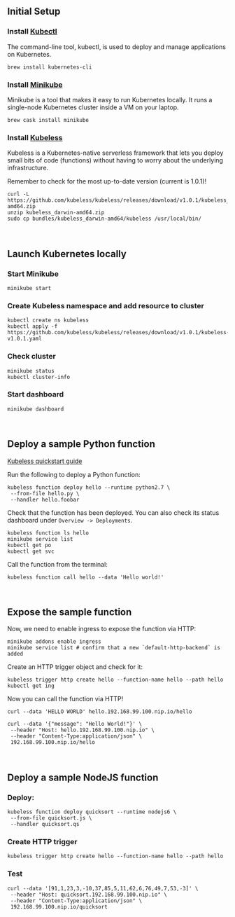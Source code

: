 ## Initial Setup

### Install [Kubectl](https://kubernetes.io/docs/tasks/tools/install-kubectl/#install-kubectl)

The command-line tool, kubectl, is used to deploy and manage applications on Kubernetes.

```
brew install kubernetes-cli
```

### Install [Minikube](https://github.com/kubernetes/minikube#installation)

Minikube is a tool that makes it easy to run Kubernetes locally. It runs a single-node Kubernetes cluster inside a VM on your laptop.

```
brew cask install minikube
```

### Install [Kubeless](https://kubeless.io/)

Kubeless is a Kubernetes-native serverless framework that lets you deploy small bits of code (functions) without having to worry about the underlying infrastructure.

Remember to check for the most up-to-date version (current is 1.0.1)!

```
curl -L https://github.com/kubeless/kubeless/releases/download/v1.0.1/kubeless_darwin-amd64.zip
unzip kubeless_darwin-amd64.zip
sudo cp bundles/kubeless_darwin-amd64/kubeless /usr/local/bin/
```

<br/>

## Launch Kubernetes locally

### Start Minikube

```
minikube start
```

### Create Kubeless namespace and add resource to cluster

```
kubectl create ns kubeless
kubectl apply -f https://github.com/kubeless/kubeless/releases/download/v1.0.1/kubeless-v1.0.1.yaml
```

### Check cluster

```
minikube status
kubectl cluster-info
```

### Start dashboard

```
minikube dashboard
```

<br/>

## Deploy a sample Python function

[Kubeless quickstart guide](https://kubeless.io/docs/quick-start/)

Run the following to deploy a Python function:

```
kubeless function deploy hello --runtime python2.7 \
 --from-file hello.py \
 --handler hello.foobar
```

Check that the function has been deployed.
You can also check its status dashboard under `Overview -> Deployments`.

```
kubeless function ls hello
minikube service list
kubectl get po
kubectl get svc
```

Call the function from the terminal:

```
kubeless function call hello --data 'Hello world!'
```

<br/>

## Expose the sample function

Now, we need to enable ingress to expose the function via HTTP:

```
minikube addons enable ingress
minikube service list # confirm that a new `default-http-backend` is added
```

Create an HTTP trigger object and check for it:

```
kubeless trigger http create hello --function-name hello --path hello
kubectl get ing
```

Now you can call the function via HTTP!

```
curl --data 'HELLO WORLD' hello.192.168.99.100.nip.io/hello

curl --data '{"message": "Hello World!"}' \
 --header "Host: hello.192.168.99.100.nip.io" \
 --header "Content-Type:application/json" \
 192.168.99.100.nip.io/hello
```

<br/>

## Deploy a sample NodeJS function

### Deploy:

```
kubeless function deploy quicksort --runtime nodejs6 \
 --from-file quicksort.js \
 --handler quicksort.qs
```

### Create HTTP trigger

```
kubeless trigger http create hello --function-name hello --path hello
```

### Test

```
curl --data '[91,1,23,3,-10,37,85,5,11,62,6,76,49,7,53,-3]' \
 --header "Host: quicksort.192.168.99.100.nip.io" \
 --header "Content-Type:application/json" \
 192.168.99.100.nip.io/quicksort
```
